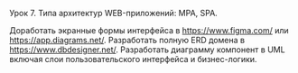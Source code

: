 Урок 7. Типа архитектур WEB-приложений: MPA, SPA.

Доработать экранные формы интерфейса в https://www.figma.com/ или https://app.diagrams.net/.
Разработать полную ERD домена в https://www.dbdesigner.net/.
Разработать диаграмму компонент в UML включая слои пользовательского интерфейса и бизнес-логики.

